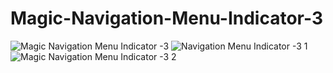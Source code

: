 # Magic-Navigation-Menu-Indicator-3
![Magic Navigation Menu Indicator -3](https://user-images.githubusercontent.com/96956110/169849018-e8a93ce3-acd2-4b84-be77-265284b3f9af.jpg)
![Navigation Menu Indicator -3 1](https://user-images.githubusercontent.com/96956110/220190282-da7011e6-f72b-4b4a-aa31-d786fc355f99.png)
![Magic Navigation Menu Indicator -3 2](https://user-images.githubusercontent.com/96956110/221020280-6482681d-1956-43d8-90b1-52ba0f1bc884.png)
